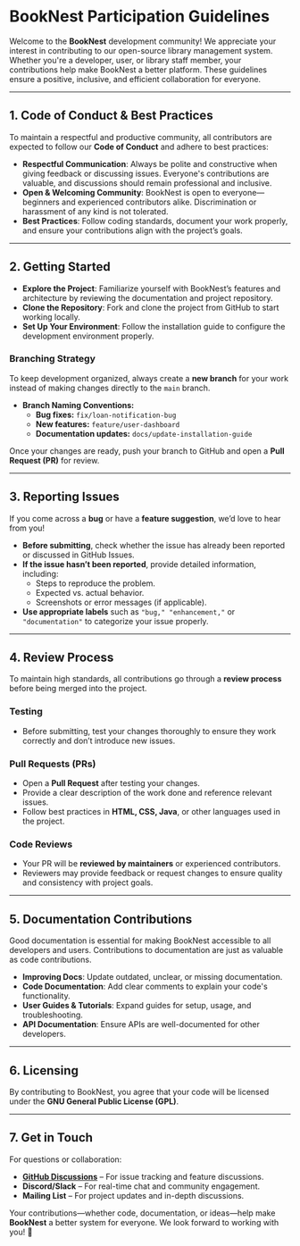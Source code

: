 # BookNest Participation Guidelines

Welcome to the **BookNest** development community! We appreciate your interest in contributing to our open-source library management system. Whether you're a developer, user, or library staff member, your contributions help make BookNest a better platform. These guidelines ensure a positive, inclusive, and efficient collaboration for everyone.

---

## 1. Code of Conduct & Best Practices

To maintain a respectful and productive community, all contributors are expected to follow our **Code of Conduct** and adhere to best practices:

- **Respectful Communication**: Always be polite and constructive when giving feedback or discussing issues. Everyone's contributions are valuable, and discussions should remain professional and inclusive.
- **Open & Welcoming Community**: BookNest is open to everyone—beginners and experienced contributors alike. Discrimination or harassment of any kind is not tolerated.
- **Best Practices**: Follow coding standards, document your work properly, and ensure your contributions align with the project’s goals.

---

## 2. Getting Started

- **Explore the Project**: Familiarize yourself with BookNest’s features and architecture by reviewing the documentation and project repository.
- **Clone the Repository**: Fork and clone the project from GitHub to start working locally.
- **Set Up Your Environment**: Follow the installation guide to configure the development environment properly.

### Branching Strategy
To keep development organized, always create a **new branch** for your work instead of making changes directly to the `main` branch.

- **Branch Naming Conventions:**
  - **Bug fixes:** `fix/loan-notification-bug`
  - **New features:** `feature/user-dashboard`
  - **Documentation updates:** `docs/update-installation-guide`

Once your changes are ready, push your branch to GitHub and open a **Pull Request (PR)** for review.

---

## 3. Reporting Issues

If you come across a **bug** or have a **feature suggestion**, we’d love to hear from you!

- **Before submitting**, check whether the issue has already been reported or discussed in GitHub Issues.
- **If the issue hasn’t been reported**, provide detailed information, including:
  - Steps to reproduce the problem.
  - Expected vs. actual behavior.
  - Screenshots or error messages (if applicable).
- **Use appropriate labels** such as `"bug," "enhancement,"` or `"documentation"` to categorize your issue properly.

---

## 4. Review Process

To maintain high standards, all contributions go through a **review process** before being merged into the project.

### Testing
- Before submitting, test your changes thoroughly to ensure they work correctly and don’t introduce new issues.

### Pull Requests (PRs)
- Open a **Pull Request** after testing your changes.
- Provide a clear description of the work done and reference relevant issues.
- Follow best practices in **HTML, CSS, Java**, or other languages used in the project.

### Code Reviews
- Your PR will be **reviewed by maintainers** or experienced contributors.
- Reviewers may provide feedback or request changes to ensure quality and consistency with project goals.

---

## 5. Documentation Contributions

Good documentation is essential for making BookNest accessible to all developers and users. Contributions to documentation are just as valuable as code contributions.

- **Improving Docs**: Update outdated, unclear, or missing documentation.
- **Code Documentation**: Add clear comments to explain your code's functionality.
- **User Guides & Tutorials**: Expand guides for setup, usage, and troubleshooting.
- **API Documentation**: Ensure APIs are well-documented for other developers.

---

## 6. Licensing

By contributing to BookNest, you agree that your code will be licensed under the **GNU General Public License (GPL)**.

---

## 7. Get in Touch

For questions or collaboration:

- **[GitHub Discussions](https://github.com/your-repo/discussions)** – For issue tracking and feature discussions.
- **Discord/Slack** – For real-time chat and community engagement.
- **Mailing List** – For project updates and in-depth discussions.

Your contributions—whether code, documentation, or ideas—help make **BookNest** a better system for everyone. We look forward to working with you! 🚀
